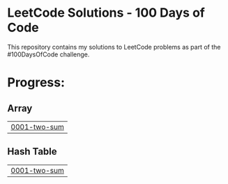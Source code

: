 # LeetCode Solutions - 100 Days of Code
This repository contains my solutions to LeetCode problems as part of the #100DaysOfCode challenge.

<!---LeetCode Topics Start-->
# Progress:
## Array
|  |
| ------- |
| [0001-two-sum](https://github.com/arnishbaruah/leetcode/tree/master/0001-two-sum) |
## Hash Table
|  |
| ------- |
| [0001-two-sum](https://github.com/arnishbaruah/leetcode/tree/master/0001-two-sum) |
<!---LeetCode Topics End-->
